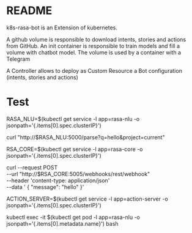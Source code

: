 # README

k8s-rasa-bot is an Extension of kubernetes.

A github volume is responsible to download intents, stories and actions from GitHub.
An init container is responsible to train models and fill a volume with chatbot model.
The volume is used by a container with a Telegram 

A Controller allows to deploy as Custom Resource a Bot configuration (intents, stories and actions)



# Test

RASA_NLU=$(kubectl get service -l app=rasa-nlu -o jsonpath='{.items[0].spec.clusterIP}')

curl "http://$RASA_NLU:5000/parse?q=hello&project=current"

RSA_CORE=$(kubectl get service -l app=rasa-core -o jsonpath='{.items[0].spec.clusterIP}')

curl --request POST \
    --url "http://$RSA_CORE:5005/webhooks/rest/webhook" \
    --header 'content-type: application/json' \
    --data '
    {
        "message": "hello"
    }'

ACTION_SERVER=$(kubectl get service -l app=action-server -o jsonpath='{.items[0].spec.clusterIP}')



kubectl exec -it $(kubectl get pod -l app=rasa-nlu -o jsonpath='{.items[0].metadata.name}') bash
